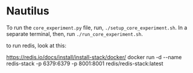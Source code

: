 # Nautilus

To run the `core_experiment.py` file, run, `./setup_core_experiment.sh`. In a separate terminal, then, run `./run_core_experiment.sh`.

to run redis, look at this:

https://redis.io/docs/install/install-stack/docker/
docker run -d --name redis-stack -p 6379:6379 -p 8001:8001 redis/redis-stack:latest
